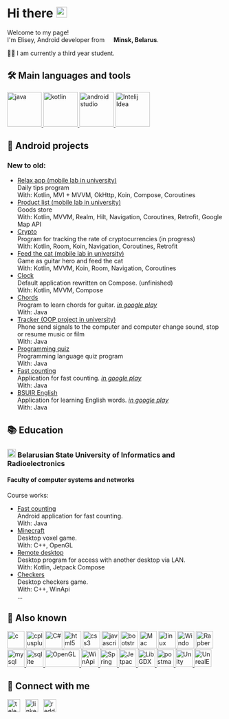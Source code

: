 <h1>Hi there <img src="https://media.giphy.com/media/hvRJCLFzcasrR4ia7z/giphy.gif" width="25"/></h1>

<p>Welcome to my page! </br> I'm Elisey, Android developer from <img src="https://i.postimg.cc/rsjfzMZK/belarus.png" width="13"/> <b>Minsk, Belarus</b>. </p>
<p>👨‍🎓 I am currently a third year student. </p>
<h2>🛠️ Main languages and tools</h2>
<a href="https://www.google.com/url?sa=t&rct=j&q=&esrc=s&source=web&cd=&cad=rja&uact=8&ved=2ahUKEwiXsPubpsTzAhWmgf0HHcd8AeUQFnoECA0QAQ&url=https%3A%2F%2Fdocs.oracle.com%2Fen%2Fjava%2F&usg=AOvVaw01angiPcaFbCL1WsBilpx9" target="_blank"> <img src="https://i.postimg.cc/RZkLSWCg/java.png" alt="java" width="80" height="80"/> </a>
<a href="https://www.google.com/url?sa=t&rct=j&q=&esrc=s&source=web&cd=&cad=rja&uact=8&ved=2ahUKEwjV78GfpsTzAhVN_rsIHSUjDeMQFnoECAcQAQ&url=https%3A%2F%2Fkotlinlang.org%2Fdocs%2Fhome.html&usg=AOvVaw0CN1eu52oohX1ehvFclHLc" target="_blank"> <img src="https://i.postimg.cc/7Yb3S3fB/kotlin.png" alt="kotlin" width="80" height="80"/> </a>
<a href="https://www.google.com/url?sa=t&rct=j&q=&esrc=s&source=web&cd=&cad=rja&uact=8&ved=2ahUKEwi5sNTXpsTzAhXc_rsIHaInBuUQFnoECA0QAQ&url=https%3A%2F%2Fdeveloper.android.com%2Fstudio&usg=AOvVaw3fIlahucURgOEYHHhVdQuW" target="_blank"> <img src="https://i.postimg.cc/wMgW67VC/android-studio.png" alt="android studio" width="80" height="80"/> </a>
<a href="https://www.google.com/url?sa=t&rct=j&q=&esrc=s&source=web&cd=&cad=rja&uact=8&ved=2ahUKEwj-zOjrpsTzAhVLhP0HHdL5BuIQFnoECAgQAQ&url=https%3A%2F%2Fwww.jetbrains.com%2Fidea%2F&usg=AOvVaw1dUbYp3QZeAgvbt0Z6D1Zw" target="_blank"> <img src="https://i.postimg.cc/brwQCbLw/intelij-idea.png" alt="Intelij Idea" width="80" height="80"/> </a>

<h2>📱 Android projects</h2>
<aside class="o-link-list">
  <div class="o-link-list__aside-title"><h3>New to old:</h3></div>
  <ul class="o-link-list__item-container" >
     <li><a class="o-link-list__item" href="https://github.com/eliseybg/Relax_app">Relax app (mobile lab in university)</a></li>
    <dt class="o-link-list__item">Daily tips program<br>
    With: Kotlin, MVI + MVVM, OkHttp, Koin, Compose, Coroutines</dt>
    <li><a class="o-link-list__item" href="https://github.com/eliseybg/Product-list">Product list (mobile lab in university)</a></li>
    <dt class="o-link-list__item">Goods store<br>
    With: Kotlin, MVVM, Realm, Hilt, Navigation, Coroutines, Retrofit, Google Map API</dt>
    <li><a class="o-link-list__item" href="https://github.com/eliseybg/Crypto">Crypto</a></li>
    <dt class="o-link-list__item">Program for tracking the rate of cryptocurrencies (in progress)<br>
    With: Kotlin, Room, Koin, Navigation, Coroutines, Retrofit</dt>
    <li><a class="o-link-list__item" href="https://github.com/eliseybg/Feed-the-cat">Feed the cat (mobile lab in university)</a></li>
    <dt class="o-link-list__item">Game as guitar hero and feed the cat<br>
    With: Kotlin, MVVM, Koin, Room, Navigation, Coroutines </dt>
    <li><a class="o-link-list__item" href="https://github.com/eliseybg/Clock">Clock</a></li>
    <dt class="o-link-list__item">Default application rewritten on Compose. (unfinished)<br>
    With: Kotlin, MVVM, Compose</dt>
    <li><a class="o-link-list__item" href="https://github.com/eliseybg/Chords">Chords</a></li>
    <dt class="o-link-list__item">Program to learn chords for guitar. 
    <a href="https://play.google.com/store/apps/details?id=com.breaktime.chords"><i>in google play</i></a><br>
    With: Java <br></dt>
    <li><a class="o-link-list__item" href="https://github.com/eliseybg/OOP_PROJECT">Tracker (OOP project in university)</a></li>
    <dt class="o-link-list__item">Phone send signals to the computer and computer change sound, stop or resume music or film<br>
    With: Java</dt>
    <li><a class="o-link-list__item" href="https://github.com/eliseybg/Programming_quiz">Programming quiz</a></li>
    <dt class="o-link-list__item">Programming language quiz program<br>
    With: Java</dt>
    <li><a class="o-link-list__item" href="https://github.com/eliseybg/counting">Fast counting</a></li>
    <dt class="o-link-list__item">Application for fast counting. 
    <a href="https://play.google.com/store/apps/details?id=com.counting.breaktime"><i>in google play</i></a><br>
    With: Java <br></dt>
    <li><a class="o-link-list__item" href="https://github.com/eliseybg/counting">BSUIR English</a> </li>
    <dt class="o-link-list__item">Application for learning English words. 
    <a href="https://play.google.com/store/apps/details?id=com.breaktime.englishwords"><i>in google play</i></a><br>
    With: Java <br></dt>
  </ul>
</aside>

<h2>📚 Education</h2>
<h3><img src="https://www.bsuir.by/m/12_100229_0_79523.jpg" height="20"/> Belarusian State University of Informatics and Radioelectronics</h3>
<h4>Faculty of computer systems and networks</h4>
<aside class="o-link-list">
  <div class="o-link-list__aside-title">Course works:</div>
  <ul class="o-link-list__item-container" >
    <li><a class="o-link-list__item" href="https://github.com/eliseybg/counting">Fast counting</a></li>
    <dt class="o-link-list__item">Android application for fast counting. <br>
    With: Java</dt>
    <li><a class="o-link-list__item" href="https://github.com/eliseybg/Course-work-Minecraft">Minecraft</a></li>
    <dt class="o-link-list__item">Desktop voxel game. <br>
    With: C++, OpenGL</dt>
    <li><a class="o-link-list__item" href="https://github.com/eliseybg/remote-desktop">Remote desktop</a></li>
    <dt class="o-link-list__item">Desktop program for access with another desktop via LAN. <br>
    With: Kotlin, Jetpack Compose</dt>
    <li><a class="o-link-list__item" href="https://github.com/eliseybg/Checkers">Checkers</a></li>
    <dt class="o-link-list__item">Desktop checkers game. <br>
    With: C++, WinApi</dt>
    ...
  </ul>
</aside>

<h2>📍 Also known</h2>
<p align="left">
  <a href="https://i.postimg.cc/C1yPQvfL/git.png" alt="git" width="40" height="40"/> </a>
  <a href="https://www.cprogramming.com/" target="_blank"> <img src="https://i.postimg.cc/nL9ST8rP/c.png" alt="c" width="40" height="40"/> </a>
  <a href="https://www.w3schools.com/cpp/" target="_blank"> <img src="https://i.postimg.cc/t4MmhRq6/cplusplus.png" alt="cplusplus" width="40" height="40"/> </a>
  <a href="https://docs.microsoft.com/en-us/dotnet/standard/net-standard" target="_blank"> <img src="https://i.postimg.cc/kX5cfrhv/c-sharp.png" alt="C#" width="40" height="40"/> </a>
  <a href="https://www.w3.org/html/" target="_blank"> <img src="https://i.postimg.cc/L43Cx342/html.png" alt="html5" width="40" height="40"/> </a>
  <a href="https://www.w3schools.com/css/" target="_blank"> <img src="https://i.postimg.cc/MpTFMfSx/css.png" alt="css3" width="40" height="40"/> </a>
  <a href="https://developer.mozilla.org/en-US/docs/Web/JavaScript" target="_blank"> <img src="https://i.postimg.cc/7YBBkPTR/js.png" alt="javascript" width="40" height="40"/> </a>
  <a href="https://getbootstrap.com" target="_blank"> <img src="https://i.postimg.cc/Twr7Mrrj/bootstrap.png" alt="bootstrap" width="40" height="40"/> </a>
  <a href="https://www.google.com/url?sa=t&rct=j&q=&esrc=s&source=web&cd=&cad=rja&uact=8&ved=2ahUKEwibrbSNocTzAhUO3KQKHYXQDuIQFnoECBIQAQ&url=https%3A%2F%2Fsupport.apple.com%2Fguide%2Fmac-help%2Fwelcome%2Fmac&usg=AOvVaw1IjsspBE-kks0tNJuGLB-o" target="_blank"> <img src="https://i.postimg.cc/V6cgRd3J/apple.png" alt="Mac" width="40" height="40"/> </a>
  <a href="https://www.linux.org/" target="_blank"> <img src="https://i.postimg.cc/7YPBdJb7/linux.png" alt="linux" width="40" height="40"/> </a>
  <a href="https://www.google.com/url?sa=t&rct=j&q=&esrc=s&source=web&cd=&cad=rja&uact=8&ved=2ahUKEwia7tWKocTzAhXHyaQKHeiYAXsQFnoECBIQAQ&url=https%3A%2F%2Fdocs.microsoft.com%2Fen-us%2Fwindows%2F&usg=AOvVaw3YSfu_yVb4bZiBfzRBCDaY" target="_blank"> <img src="https://i.postimg.cc/y8Z0b7hc/windows.png" alt="Windows" width="40" height="40"/> </a>
  <a href="https://www.google.com/url?sa=t&rct=j&q=&esrc=s&source=web&cd=&cad=rja&uact=8&ved=2ahUKEwi-maS8ocTzAhWH2aQKHdHYCOUQFnoECAMQAQ&url=https%3A%2F%2Fwww.raspberrypi.com%2Fdocumentation%2F&usg=AOvVaw3WuTMwWb_jhngSELORqLBn" target="_blank"> <img src="https://i.postimg.cc/RhSTk2C9/raspberry.png" alt="RapberryPI" width="40" height="40"/> </a>
  <a href="https://www.mysql.com/" target="_blank"> <img src="https://i.postimg.cc/7ZfKYv3Z/mysql.png" alt="mysql" width="40" height="40"/> </a>
  <a href="https://www.sqlite.org/" target="_blank"> <img src="https://i.postimg.cc/TPbQgrH8/sqlite.png" alt="sqlite" width="40" height="40"/> </a>
  <a href="https://www.google.com/url?sa=t&rct=j&q=&esrc=s&source=web&cd=&cad=rja&uact=8&ved=2ahUKEwj6tOnvoMTzAhXP-KQKHbYpBSQQFnoECAMQAQ&url=https%3A%2F%2Fdocs.gl%2F&usg=AOvVaw1g7FK4So3QZLr8fEITb2Hz" target="_blank"> <img src="https://i.postimg.cc/3J6g1kG3/opengl.png" alt="OpenGL" width="80" height="40"/> </a>
  <a href="https://www.google.com/url?sa=t&rct=j&q=&esrc=s&source=web&cd=&cad=rja&uact=8&ved=2ahUKEwiYvojlocTzAhURMuwKHTtjBboQFnoECBEQAQ&url=https%3A%2F%2Fdocs.microsoft.com%2Fen-us%2Fwindows%2Fwin32%2Fapiindex%2Fwindows-api-list&usg=AOvVaw0hYIZ2pafC8UJMFulS0RJ_" target="_blank"> <img src="https://i.postimg.cc/Tw9VJQVs/win-api.png" alt="WinApi" width="40" height="40"/> </a>
  <a href="https://www.google.com/url?sa=t&rct=j&q=&esrc=s&source=web&cd=&cad=rja&uact=8&ved=2ahUKEwi18vjwocTzAhUDM-wKHev_A4AQFnoECAgQAQ&url=https%3A%2F%2Fdocs.spring.io%2Fspring-framework%2Fdocs%2Fcurrent%2Freference%2Fhtml%2F&usg=AOvVaw0YiulV9aLJ5QcxpzYf80cG" target="_blank"> <img src="https://i.postimg.cc/xdVLrBg7/spring.png" alt="Spring" width="40" height="40"/> </a>
  <a href="https://www.google.com/url?sa=t&rct=j&q=&esrc=s&source=web&cd=&cad=rja&uact=8&ved=2ahUKEwil0MyNosTzAhXH-aQKHeUSB1cQFnoECBIQAQ&url=https%3A%2F%2Fdeveloper.android.com%2Fjetpack%2Fcompose&usg=AOvVaw2BpAQ4DMwUiKSOtVRyUczM" target="_blank"> <img src="https://i.postimg.cc/wjykYXzt/jetpack-compose.png" alt="JetpackCompose" width="40" height="40"/> </a>
  <a href="https://www.google.com/url?sa=t&rct=j&q=&esrc=s&source=web&cd=&cad=rja&uact=8&ved=2ahUKEwjbzZqoosTzAhXF0KQKHUUNCPMQFnoECA8QAQ&url=https%3A%2F%2Flibgdx.com%2Fdev%2F&usg=AOvVaw160P0SDcFudIhxl90q-kYo" target="_blank"> <img src="https://i.postimg.cc/FzTxNG1S/libdgx.png" alt="LibGDX" width="40" height="40"/> </a>
  <a href="https://postman.com" target="_blank"> <img src="https://i.postimg.cc/qvSjNmwX/postman.png" alt="postman" width="40" height="40"/> </a>
  <a href="https://www.google.com/url?sa=t&rct=j&q=&esrc=s&source=web&cd=&cad=rja&uact=8&ved=2ahUKEwiajomqo8TzAhUFDuwKHeQyAxoQFnoECAUQAQ&url=https%3A%2F%2Fdocs.unity3d.com%2FManual%2Findex.html&usg=AOvVaw1deqDv_SvsYpjfH9-QRYOI" target="_blank"> <img src="https://i.postimg.cc/1z0wyMjz/unity.png" alt="Unity" width="40" height="40"/> </a>
  <a href="https://www.google.com/url?sa=t&rct=j&q=&esrc=s&source=web&cd=&cad=rja&uact=8&ved=2ahUKEwiJ9fuso8TzAhWEsKQKHWYRANkQFnoECBAQAQ&url=https%3A%2F%2Fdocs.unrealengine.com%2F&usg=AOvVaw0rWeLdlQ0K6aDAbfugfdLK" target="_blank"> <img src="https://i.postimg.cc/rsZ5vmYC/ue.png" alt="UnrealEngine" width="40" height="40"/> </a>
</p>

<h2>🔗 Connect with me</h2>
<a href="https://https://t.me/eliseybg" target="blank"><img align="center" src="https://i.postimg.cc/tTyd68xP/telegram.png" alt="telegram" height="30" width="30" /></a>
&nbsp;&nbsp;<a href="https://linkedin.com/in/eliseybg" target="blank"><img align="center" src="https://i.postimg.cc/3r11Xr9w/linkedin.png" alt="linkedin" height="30" width="30" /></a>
<!--- &nbsp;&nbsp;<a href="https://instagram.com/elisey_budnitsky" target="blank"><img align="center" src="https://i.postimg.cc/FRgZnh4D/instagram.png" alt="instagram" height="30" width="30" /></a>
&nbsp;&nbsp;<a href="https://www.reddit.com/user/Ok_Maize_1666" target="blank"><img align="center" src="https://i.postimg.cc/TPnqpTpf/reddit.png" alt="reddit" height="30" width="30" /></a> -->
&nbsp;&nbsp;<a href="mailto:bgs6544@gmail.com" target="blank"><img align="center" src="https://i.postimg.cc/02HC4tTR/mail.png" alt="reddit" height="30" width="30" /></a>
